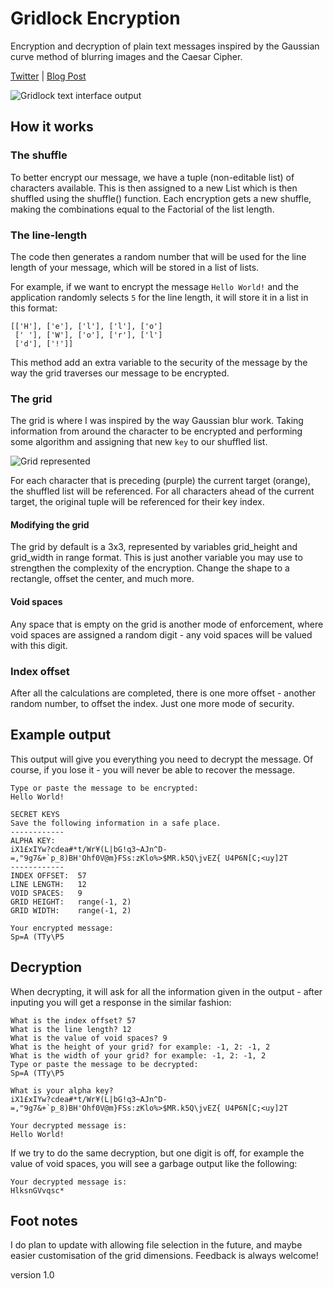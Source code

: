 # Gridlock Encryption
Encryption and decryption of plain text messages inspired by the Gaussian curve method of blurring images and the Caesar Cipher.

[Twitter](https://twitter.com/uxai_) | [Blog Post](https://uxai.net/blog/gridlock.html)

![Gridlock text interface output](https://github.com/uxai/gridlock/blob/main/images/gridlock-preview.jpg)

## How it works

### The shuffle
To better encrypt our message, we have a tuple (non-editable list) of characters available. This is then assigned to a new List which is then shuffled using the shuffle() function. Each encryption gets a new shuffle, making the combinations equal to the Factorial of the list length.

### The line-length
The code then generates a random number that will be used for the line length of your message, which will be stored in a list of lists.

For example, if we want to encrypt the message `Hello World!` and the application randomly selects `5` for the line length, it will store it in a list in this format:
```
[['H'], ['e'], ['l'], ['l'], ['o']
 [' '], ['W'], ['o'], ['r'], ['l']
 ['d'], ['!']]
```

This method add an extra variable to the security of the message by the way the grid traverses our message to be encrypted.

### The grid
The grid is where I was inspired by the way Gaussian blur work. Taking information from around the character to be encrypted and performing some algorithm and assigning that new `key` to our shuffled list.

![Grid represented](https://github.com/uxai/gridlock/blob/main/images/grid.jpg)

For each character that is preceding (purple) the current target (orange), the shuffled list will be referenced. For all characters ahead of the current target, the original tuple will be referenced for their key index.

#### Modifying the grid
The grid by default is a 3x3, represented by variables grid_height and grid_width in range format. This is just another variable you may use to strengthen the complexity of the encryption. Change the shape to a rectangle, offset the center, and much more.

#### Void spaces
Any space that is empty on the grid is another mode of enforcement, where void spaces are assigned a random digit - any void spaces will be valued with this digit.

### Index offset
After all the calculations are completed, there is one more offset - another random number, to offset the index. Just one more mode of security.

## Example output
This output will give you everything you need to decrypt the message. Of course, if you lose it - you will never be able to recover the message.
```
Type or paste the message to be encrypted:
Hello World!

SECRET KEYS
Save the following information in a safe place.
------------
ALPHA KEY:
iX1£xIYw?cdea#*t/Wr¥(L|bG!q3~AJn^D-=,"9g7&+`p_8)BH'Ohf0V@m}FSs:zKlo%>$MR.k5Q\jvEZ{ U4P6N[C;<uy]2T
------------
INDEX OFFSET:  57
LINE LENGTH:   12
VOID SPACES:   9
GRID HEIGHT:   range(-1, 2)
GRID WIDTH:    range(-1, 2)

Your encrypted message:
Sp=A (TTy\P5
```

## Decryption
When decrypting, it will ask for all the information given in the output - after inputing you will get a response in the similar fashion:

```
What is the index offset? 57
What is the line length? 12
What is the value of void spaces? 9
What is the height of your grid? for example: -1, 2: -1, 2
What is the width of your grid? for example: -1, 2: -1, 2
Type or paste the message to be decrypted:
Sp=A (TTy\P5

What is your alpha key?
iX1£xIYw?cdea#*t/Wr¥(L|bG!q3~AJn^D-=,"9g7&+`p_8)BH'Ohf0V@m}FSs:zKlo%>$MR.k5Q\jvEZ{ U4P6N[C;<uy]2T

Your decrypted message is:
Hello World!
```

If we try to do the same decryption, but one digit is off, for example the value of void spaces, you will see a garbage output like the following:
```
Your decrypted message is:
HlksnGVvqsc*
```

## Foot notes
I do plan to update with allowing file selection in the future, and maybe easier customisation of the grid dimensions. Feedback is always welcome!

version 1.0

